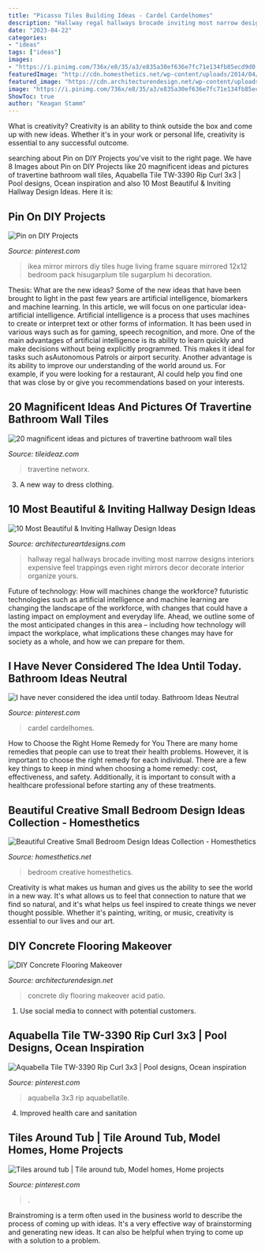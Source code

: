 ```yaml
---
title: "Picasso Tiles Building Ideas - Cardel Cardelhomes"
description: "Hallway regal hallways brocade inviting most narrow designs interiors expensive feel trappings even right mirrors decor decorate interior organize yours"
date: "2023-04-22"
categories:
- "ideas"
tags: ["ideas"]
images:
- "https://i.pinimg.com/736x/e8/35/a3/e835a30ef636e7fc71e134fb85ecd9d0.jpg"
featuredImage: "http://cdn.homesthetics.net/wp-content/uploads/2014/04/Beautiful-Creative-Small-Bedroom-Design-Ideas-Collection-homesthetics-24.jpg"
featured_image: "https://cdn.architecturendesign.net/wp-content/uploads/2016/01/AD-DIY-Concrete-Flooring-Makeover-02.jpg"
image: "https://i.pinimg.com/736x/e8/35/a3/e835a30ef636e7fc71e134fb85ecd9d0.jpg"
ShowToc: true
author: "Keagan Stamm"
---
```



What is creativity?
Creativity is an ability to think outside the box and come up with new ideas. Whether it's in your work or personal life, creativity is essential to any successful outcome.

	

		
searching about Pin on DIY Projects you've visit to the right page. We have 8 Images about Pin on DIY Projects like 20 magnificent ideas and pictures of travertine bathroom wall tiles, Aquabella Tile TW-3390 Rip Curl 3x3 | Pool designs, Ocean inspiration and also 10 Most Beautiful &amp; Inviting Hallway Design Ideas. Here it is:
		
    
## Pin On DIY Projects

<img loading=lazy src="https://i.pinimg.com/736x/35/9c/a9/359ca97f035201d8e3e25534bf0a3bdf--large-wall-mirrors-mirror-tiles.jpg" onerror="this.onerror=null;this.src='https://tse3.mm.bing.net/th?id=OIP.Lx1zP-C4J3PnTbKvsy4NIQAAAA&amp;pid=15.1';" alt="Pin on DIY Projects">

_Source: pinterest.com_

>ikea mirror mirrors diy tiles huge living frame square mirrored 12x12 bedroom pack hisugarplum tile sugarplum hi decoration. 

	

Thesis: What are the new ideas?
Some of the new ideas that have been brought to light in the past few years are artificial intelligence, biomarkers and machine learning. In this article, we will focus on one particular idea- artificial intelligence. Artificial intelligence is a process that uses machines to create or interpret text or other forms of information. It has been used in various ways such as for gaming, speech recognition, and more. 
One of the main advantages of artificial intelligence is its ability to learn quickly and make decisions without being explicitly programmed. This makes it ideal for tasks such asAutonomous Patrols or airport security. Another advantage is its ability to improve our understanding of the world around us. For example, if you were looking for a restaurant, AI could help you find one that was close by or give you recommendations based on your interests.

    
## 20 Magnificent Ideas And Pictures Of Travertine Bathroom Wall Tiles

<img loading=lazy src="https://www.tileideaz.com/wp-content/uploads/2015/08/11104.jpg" onerror="this.onerror=null;this.src='https://tse1.mm.bing.net/th?id=OIP.6ChxmqjxftAKTKyJDHEr1QHaJ4&amp;pid=15.1';" alt="20 magnificent ideas and pictures of travertine bathroom wall tiles">

_Source: tileideaz.com_

>travertine networx. 

	

3. A new way to dress clothing.

    
## 10 Most Beautiful &amp; Inviting Hallway Design Ideas

<img loading=lazy src="http://www.architectureartdesigns.com/wp-content/uploads/2015/10/268-630x840.jpg" onerror="this.onerror=null;this.src='https://tse1.mm.bing.net/th?id=OIP.AqeBkTdTmoCAbvJCEQoqewHaJ4&amp;pid=15.1';" alt="10 Most Beautiful &amp; Inviting Hallway Design Ideas">

_Source: architectureartdesigns.com_

>hallway regal hallways brocade inviting most narrow designs interiors expensive feel trappings even right mirrors decor decorate interior organize yours. 

	

Future of technology: How will machines change the workforce?
futuristic technologies such as artificial intelligence and machine learning are changing the landscape of the workforce, with changes that could have a lasting impact on employment and everyday life. Ahead, we outline some of the most anticipated changes in this area – including how technology will impact the workplace, what implications these changes may have for society as a whole, and how we can prepare for them.

    
## I Have Never Considered The Idea Until Today. Bathroom Ideas Neutral

<img loading=lazy src="https://i.pinimg.com/736x/e8/35/a3/e835a30ef636e7fc71e134fb85ecd9d0.jpg" onerror="this.onerror=null;this.src='https://tse2.mm.bing.net/th?id=OIP.hKybZVJyB__Zk0Tuu9n5AwHaLH&amp;pid=15.1';" alt="I have never considered the idea until today. Bathroom Ideas Neutral">

_Source: pinterest.com_

>cardel cardelhomes. 

	

How to Choose the Right Home Remedy for You
There are many home remedies that people can use to treat their health problems. However, it is important to choose the right remedy for each individual. There are a few key things to keep in mind when choosing a home remedy: cost, effectiveness, and safety. Additionally, it is important to consult with a healthcare professional before starting any of these treatments.

    
## Beautiful Creative Small Bedroom Design Ideas Collection - Homesthetics

<img loading=lazy src="http://cdn.homesthetics.net/wp-content/uploads/2014/04/Beautiful-Creative-Small-Bedroom-Design-Ideas-Collection-homesthetics-24.jpg" onerror="this.onerror=null;this.src='https://tse1.mm.bing.net/th?id=OIP.cS3IoMbZDhGYkrXe9Sfr-AHaLH&amp;pid=15.1';" alt="Beautiful Creative Small Bedroom Design Ideas Collection - Homesthetics">

_Source: homesthetics.net_

>bedroom creative homesthetics. 

	

Creativity is what makes us human and gives us the ability to see the world in a new way. It's what allows us to feel that connection to nature that we find so natural, and it's what helps us feel inspired to create things we never thought possible. Whether it's painting, writing, or music, creativity is essential to our lives and our art.

    
## DIY Concrete Flooring Makeover

<img loading=lazy src="https://cdn.architecturendesign.net/wp-content/uploads/2016/01/AD-DIY-Concrete-Flooring-Makeover-02.jpg" onerror="this.onerror=null;this.src='https://tse3.mm.bing.net/th?id=OIP.OWKPPqNWVD0c2833HrX3fgHaJ3&amp;pid=15.1';" alt="DIY Concrete Flooring Makeover">

_Source: architecturendesign.net_

>concrete diy flooring makeover acid patio. 

	

1. Use social media to connect with potential customers.

    
## Aquabella Tile TW-3390 Rip Curl 3x3 | Pool Designs, Ocean Inspiration

<img loading=lazy src="https://i.pinimg.com/736x/f0/be/53/f0be531f1ee1bafdf34342e3cbe1130a.jpg" onerror="this.onerror=null;this.src='https://tse4.mm.bing.net/th?id=OIP.vSnpE4kfaLVT-f2fNoqEsAHaLG&amp;pid=15.1';" alt="Aquabella Tile TW-3390 Rip Curl 3x3 | Pool designs, Ocean inspiration">

_Source: pinterest.com_

>aquabella 3x3 rip aquabellatile. 

	

4. Improved health care and sanitation 

    
## Tiles Around Tub | Tile Around Tub, Model Homes, Home Projects

<img loading=lazy src="https://i.pinimg.com/originals/4e/e4/93/4ee4936310babe0e60fe9b30b8d2d90f.jpg" onerror="this.onerror=null;this.src='https://tse2.mm.bing.net/th?id=OIP.aVG5wzh3ih6cm0pANbm4GQHaJ4&amp;pid=15.1';" alt="Tiles around tub | Tile around tub, Model homes, Home projects">

_Source: pinterest.com_

>. 

	

Brainstroming is a term often used in the business world to describe the process of coming up with ideas. It's a very effective way of brainstorming and generating new ideas. It can also be helpful when trying to come up with a solution to a problem.

